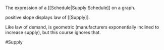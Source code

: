 The expression of a [[Schedule|Supply Schedule]] on a graph.

positive slope displays law of [[Supply]].

Like law of demand, is geometric (manufacturers exponentially inclined to increase supply), but this course ignores that.

#Supply 
